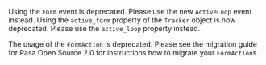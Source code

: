 Using the `Form` event is deprecated. Please use the new `ActiveLoop` event instead.
Using the `active_form` property of the `Tracker` object is now deprecated. Please
use the `active_loop` property instead.

The usage of the `FormAction` is deprecated. Please see the migration guide
for Rasa Open Source 2.0 for instructions how to migrate your `FormAction`s.
